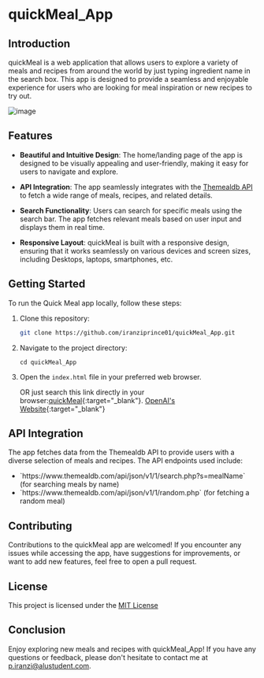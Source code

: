 # quickMeal_App

## Introduction

quickMeal is a web application that allows users to explore a variety of meals and recipes from around the world by just typing ingredient name in the search box. This app is designed to provide a seamless and enjoyable experience for users who are looking for meal inspiration or new recipes to try out.

![image](https://github.com/iranziprince01/quickMeal_App/assets/116654088/9407ff8f-4da8-4580-9ac5-f96554795838)

## Features

- **Beautiful and Intuitive Design**: The home/landing page of the app is designed to be visually appealing and user-friendly, making it easy for users to navigate and explore.

- **API Integration**: The app seamlessly integrates with the [Themealdb API](https://www.themealdb.com/api.php) to fetch a wide range of meals, recipes, and related details.

- **Search Functionality**: Users can search for specific meals using the search bar. The app fetches relevant meals based on user input and displays them in real time.

- **Responsive Layout**: quickMeal is built with a responsive design, ensuring that it works seamlessly on various devices and screen sizes, including Desktops, laptops, smartphones, etc.

## Getting Started

To run the Quick Meal app locally, follow these steps:

1. Clone this repository:

   ```sh
   git clone https://github.com/iranziprince01/quickMeal_App.git
   ```
2. Navigate to the project directory:

   ```ssh
   cd quickMeal_App
   ```
3. Open the `index.html` file in your preferred web browser.
   
   OR just search this link directly in your browser:[quickMeal](https://quickmeal-app.netlify.app/){:target="_blank"}.
   [OpenAI's Website](https://www.openai.com){:target="_blank"}

## API Integration
The app fetches data from the Themealdb API to provide users with a diverse selection of meals and recipes. The API endpoints used include:

<ul>
   <li>`https://www.themealdb.com/api/json/v1/1/search.php?s=mealName` (for searching meals by name)</li>
   <li>`https://www.themealdb.com/api/json/v1/1/random.php` (for fetching a random meal)</li>
</ul>

## Contributing
Contributions to the quickMeal app are welcomed! If you encounter any issues while accessing the app, have suggestions for improvements, or want to add new features, feel free to open a pull request.

## License
This project is licensed under the [MIT License](https://mit-license.org/)

## Conclusion
Enjoy exploring new meals and recipes with quickMeal_App! If you have any questions or feedback, please don't hesitate to contact me at
p.iranzi@alustudent.com.
